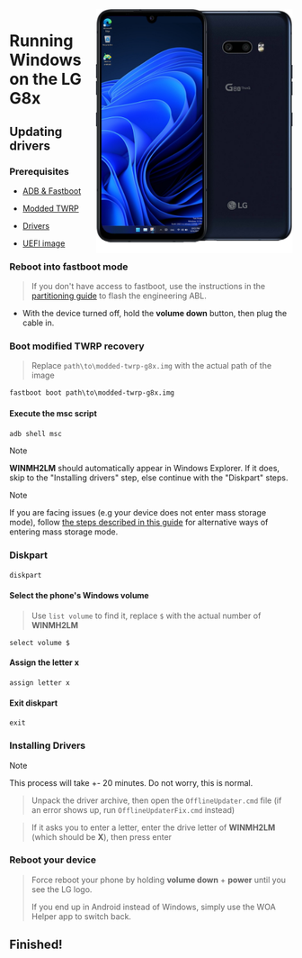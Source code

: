 <img align="right" src="https://github.com/n00b69/woa-mh2lm/blob/main/mh2lm.png" width="350" alt="Windows 11 running on mh2lm">

# Running Windows on the LG G8x

## Updating drivers

### Prerequisites
- [ADB & Fastboot](https://developer.android.com/studio/releases/platform-tools)

- [Modded TWRP](https://github.com/n00b69/woa-mh2lm/releases/download/Files/modded-twrp-g8x.img)
  
- [Drivers](https://github.com/n00b69/woa-mh2lm/releases/tag/Drivers)

- [UEFI image](https://github.com/n00b69/woa-mh2lm/releases/tag/UEFI)

### Reboot into fastboot mode
> If you don't have access to fastboot, use the instructions in the [partitioning guide](1-partition.md) to flash the engineering ABL.
- With the device turned off, hold the **volume down** button, then plug the cable in.

### Boot modified TWRP recovery
> Replace `path\to\modded-twrp-g8x.img` with the actual path of the image
```cmd
fastboot boot path\to\modded-twrp-g8x.img
```

#### Execute the msc script
```cmd
adb shell msc
```

> [!Note]
> **WINMH2LM** should automatically appear in Windows Explorer. If it does, skip to the "Installing drivers" step, else continue with the "Diskpart" steps.

> [!Note]
> If you are facing issues (e.g your device does not enter mass storage mode), follow [the steps described in this guide](https://github.com/n00b69/woa-mh2lm/blob/main/guide/troubleshooting.md#mass-storage-mode-does-not-work) for alternative ways of entering mass storage mode.

### Diskpart
```cmd
diskpart
```

#### Select the phone's Windows volume
> Use `list volume` to find it, replace `$` with the actual number of **WINMH2LM**
```diskpart
select volume $
```

#### Assign the letter x
```diskpart
assign letter x
```

#### Exit diskpart
```diskpart
exit
```

### Installing Drivers
> [!Note]
> This process will take +- 20 minutes. Do not worry, this is normal.

> Unpack the driver archive, then open the `OfflineUpdater.cmd` file (if an error shows up, run `OfflineUpdaterFix.cmd` instead)

> If it asks you to enter a letter, enter the drive letter of **WINMH2LM** (which should be **X**), then press enter

### Reboot your device
> Force reboot your phone by holding **volume down** + **power** until you see the LG logo.
>
> If you end up in Android instead of Windows, simply use the WOA Helper app to switch back.

## Finished!



